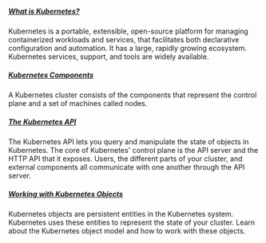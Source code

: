 ##### [What is Kubernetes?](https://kubernetes.io/docs/concepts/overview/what-is-kubernetes/)     

Kubernetes is a portable, extensible, open-source platform for managing containerized workloads and services, that  facilitates both declarative configuration and automation.
It has a  large, rapidly growing ecosystem. 
Kubernetes services, support, and  tools are widely available.

##### [Kubernetes Components](https://kubernetes.io/docs/concepts/overview/components/)     

A Kubernetes cluster consists of the components that represent the control plane and a set of machines called nodes.

##### [The Kubernetes API](https://kubernetes.io/docs/concepts/overview/kubernetes-api/)     

The Kubernetes API lets you query and manipulate  the state of objects in Kubernetes.
The core of Kubernetes' control  plane is the API server and the HTTP API that it exposes.
Users, the  different parts of your cluster, and external components all communicate with one another through the API server.

##### [Working with Kubernetes Objects](https://kubernetes.io/docs/concepts/overview/working-with-objects/)     

Kubernetes objects are persistent entities in the Kubernetes system.
Kubernetes uses these entities to represent the  state of your cluster.
Learn about the Kubernetes object model and how  to work with these objects.
